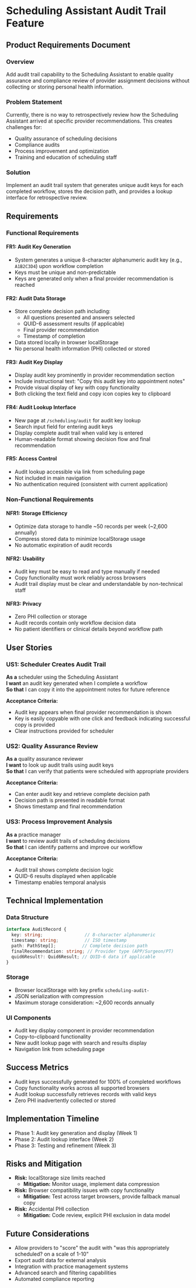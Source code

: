 # Scheduling Assistant Audit Trail Feature

## Product Requirements Document

### Overview
Add audit trail capability to the Scheduling Assistant to enable quality assurance and compliance review of provider assignment decisions without collecting or storing personal health information.

### Problem Statement
Currently, there is no way to retrospectively review how the Scheduling Assistant arrived at specific provider recommendations. This creates challenges for:
- Quality assurance of scheduling decisions
- Compliance audits
- Process improvement and optimization
- Training and education of scheduling staff

### Solution
Implement an audit trail system that generates unique audit keys for each completed workflow, stores the decision path, and provides a lookup interface for retrospective review.

## Requirements

### Functional Requirements

#### FR1: Audit Key Generation
- System generates a unique 8-character alphanumeric audit key (e.g., `A1B2C3D4`) upon workflow completion
- Keys must be unique and non-predictable
- Keys are generated only when a final provider recommendation is reached

#### FR2: Audit Data Storage
- Store complete decision path including:
  - All questions presented and answers selected
  - QUID-6 assessment results (if applicable)
  - Final provider recommendation
  - Timestamp of completion
- Data stored locally in browser localStorage
- No personal health information (PHI) collected or stored

#### FR3: Audit Key Display
- Display audit key prominently in provider recommendation section
- Include instructional text: "Copy this audit key into appointment notes"
- Provide visual display of key with copy functionality
- Both clicking the text field and copy icon copies key to clipboard

#### FR4: Audit Lookup Interface
- New page at `/scheduling/audit` for audit key lookup
- Search input field for entering audit keys
- Display complete audit trail when valid key is entered
- Human-readable format showing decision flow and final recommendation

#### FR5: Access Control
- Audit lookup accessible via link from scheduling page
- Not included in main navigation
- No authentication required (consistent with current application)

### Non-Functional Requirements

#### NFR1: Storage Efficiency
- Optimize data storage to handle ~50 records per week (~2,600 annually)
- Compress stored data to minimize localStorage usage
- No automatic expiration of audit records

#### NFR2: Usability
- Audit key must be easy to read and type manually if needed
- Copy functionality must work reliably across browsers
- Audit trail display must be clear and understandable by non-technical staff

#### NFR3: Privacy
- Zero PHI collection or storage
- Audit records contain only workflow decision data
- No patient identifiers or clinical details beyond workflow path

## User Stories

### US1: Scheduler Creates Audit Trail
**As a** scheduler using the Scheduling Assistant  
**I want** an audit key generated when I complete a workflow  
**So that** I can copy it into the appointment notes for future reference

**Acceptance Criteria:**
- Audit key appears when final provider recommendation is shown
- Key is easily copyable with one click and feedback indicating successful copy is provided
- Clear instructions provided for scheduler

### US2: Quality Assurance Review
**As a** quality assurance reviewer  
**I want** to look up audit trails using audit keys  
**So that** I can verify that patients were scheduled with appropriate providers

**Acceptance Criteria:**
- Can enter audit key and retrieve complete decision path
- Decision path is presented in readable format
- Shows timestamp and final recommendation

### US3: Process Improvement Analysis
**As a** practice manager  
**I want** to review audit trails of scheduling decisions  
**So that** I can identify patterns and improve our workflow

**Acceptance Criteria:**
- Audit trail shows complete decision logic
- QUID-6 results displayed when applicable
- Timestamp enables temporal analysis

## Technical Implementation

### Data Structure
```typescript
interface AuditRecord {
  key: string;                // 8-character alphanumeric
  timestamp: string;          // ISO timestamp
  path: PathStep[];          // Complete decision path
  finalRecommendation: string; // Provider type (APP/Surgeon/PT)
  quid6Result?: Quid6Result; // QUID-6 data if applicable
}
```

### Storage
- Browser localStorage with key prefix `scheduling-audit-`
- JSON serialization with compression
- Maximum storage consideration: ~2,600 records annually

### UI Components
- Audit key display component in provider recommendation
- Copy-to-clipboard functionality
- New audit lookup page with search and results display
- Navigation link from scheduling page

## Success Metrics
- Audit keys successfully generated for 100% of completed workflows
- Copy functionality works across all supported browsers
- Audit lookup successfully retrieves records with valid keys
- Zero PHI inadvertently collected or stored

## Implementation Timeline
- Phase 1: Audit key generation and display (Week 1)
- Phase 2: Audit lookup interface (Week 2)
- Phase 3: Testing and refinement (Week 3)

## Risks and Mitigation
- **Risk:** localStorage size limits reached
  - **Mitigation:** Monitor usage, implement data compression
- **Risk:** Browser compatibility issues with copy functionality
  - **Mitigation:** Test across target browsers, provide fallback manual copy
- **Risk:** Accidental PHI collection
  - **Mitigation:** Code review, explicit PHI exclusion in data model

## Future Considerations
- Allow providers to "score" the audit with "was this appropriately scheduled? on a scale of 1-10"
- Export audit data for external analysis
- Integration with practice management systems
- Advanced search and filtering capabilities
- Automated compliance reporting